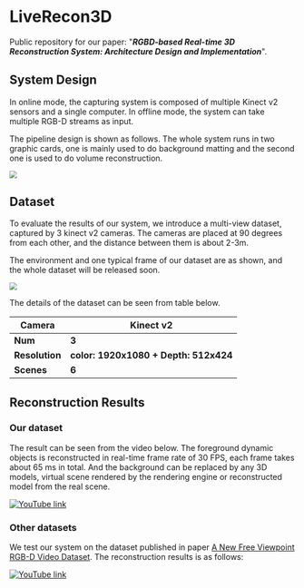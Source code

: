 # LiveRecon3D

Public repository for our paper: "***RGBD-based Real-time 3D Reconstruction System: Architecture Design and Implementation***". 

## System Design

In online mode, the capturing system  is composed of multiple Kinect v2 sensors and a single computer.  In offline mode, the system can take multiple RGB-D streams as input.

The pipeline design is shown as follows. The whole system runs in two graphic cards, one is mainly used to do background matting and the second one is used to do volume reconstruction.

<img src="https://notes.sjtu.edu.cn/uploads/upload_de53bcb2b6532e484f01b0867d51ba8e.png" style="zoom:80%;" />

## Dataset

To evaluate the results of our system, we introduce a multi-view dataset, captured by 3 kinect v2 cameras. The cameras are placed at 90 degrees from each other, and the distance between them is about 2-3m.

The environment  and one typical frame of our dataset  are  as shown, and the whole dataset will be released soon. 

<img src="https://notes.sjtu.edu.cn/uploads/upload_46dc675bd2989c522428598b32afc98a.png" style="zoom:80%;" />

The details of the dataset can be seen from table below.

| Camera         | Kinect v2                             |
| -------------- | ------------------------------------- |
| **Num**        | **3**                                 |
| **Resolution** | **color: 1920x1080 + Depth: 512x424** |
| **Scenes**     | **6**                                 |

## Reconstruction Results

### Our dataset

The result can be seen from the video below. The foreground dynamic objects is reconstructed in real-time frame rate of 30 FPS, each frame takes about 65 ms in total. And the background can be replaced by any 3D models, virtual scene rendered by the rendering engine or reconstructed model from the real scene.

[![YouTube link](https://notes.sjtu.edu.cn/uploads/upload_cdea4d0b0c89b0d2e771e99fad21004a.png)](https://github.com/sjtu-medialab/LiveRecon3D/blob/main/videos/LiveRecon3D_demo.mp4)

### Other datasets

We test our system on the dataset published in paper [A New Free Viewpoint RGB-D Video Dataset](https://github.com/sjtu-medialab/Free-Viewpoint-RGB-D-Video-Dataset). The reconstruction results is as follows:

[![YouTube link](https://notes.sjtu.edu.cn/uploads/upload_4953a316a5711b16495dedd92da85b95.png)](https://youtu.be/JqFG8aSdpfw)